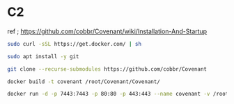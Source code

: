 # C2

ref ; https://github.com/cobbr/Covenant/wiki/Installation-And-Startup


```bash
sudo curl -sSL https://get.docker.com/ | sh

sudo apt install -y git

git clone --recurse-submodules https://github.com/cobbr/Covenant

docker build -t covenant /root/Covenant/Covenant/

docker run -d -p 7443:7443 -p 80:80 -p 443:443 --name covenant -v /root/Covenant/Covenant/Data/:/app/Data covenant

```